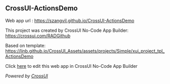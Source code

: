 ## CrossUI-ActionsDemo
Web app url : https://szangvil.github.io/CrossUI-ActionsDemo

This project was created by CrossUI No-Code App Builder: https://crossui.com/RADGithub

Based on template: https://linb.github.io/CrossUI_Assets/assets/projects/Simple/xui_project_tpl_ActionsDemo

Click [here](https://crossui.com/RADGithub/#!from=github&owner=szangvil&repo=CrossUI-ActionsDemo) to edit this web app in CrossUI No-Code App Builder

<i>Powered by [CrossUI](https://crossui.com)</i>
